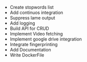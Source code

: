 - Create stopwords list
- Add continuos integration
- Suppress lame output
- Add logging
- Build API for CRUD
- Implement Video fetching
- Implement google drive integration
- Integrate fingerprinting
- Add Documentation
- Write DockerFile
